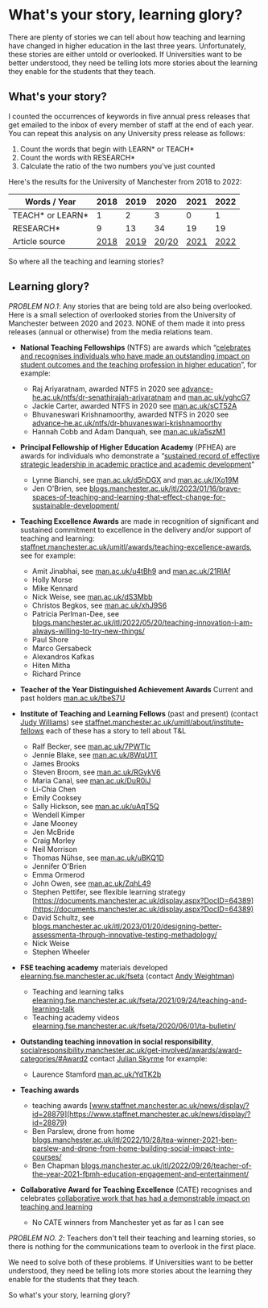 # What's your story, learning glory?

There are plenty of stories we can tell about how teaching and learning have changed in higher education in the last three years. Unfortunately, these stories are either untold or overlooked. If Universities want to be better understood, they need be telling lots more stories about the learning they enable for the students that they teach.

## What's your story?

I counted the occurrences of keywords in five annual press releases that get emailed to the inbox of every member of staff at the end of each year. You can repeat this analysis on any University press release as follows:

1. Count the words that begin with LEARN* or TEACH*
1. Count the words with RESEARCH*
1. Calculate the ratio of the two numbers you've just counted

Here's the results for the University of Manchester from 2018 to 2022:

| Words / Year                         |       2018  |      2019   |     2020    |      2021    |     2022    |
| -------------------------- | ---------- |---------- |---------- |---------- |---------- |
| TEACH* or LEARN*              | 1               |2                |3                |0                |1                |
| RESEARCH*                          | 9               |13               |34             |19               |19              |
| Article source                       | [2018](https://www.manchester.ac.uk/discover/news/2018-review-year/)               |[2019](https://www.manchester.ac.uk/discover/news/the-2019-review-of-the-year/)           | [20](https://www.manchester.ac.uk/discover/news/the-2020-review-of-the-year---part-one/)/[20](https://www.manchester.ac.uk/discover/news/the-2020-review-of-the-year---part-two/)       | [2021](https://www.manchester.ac.uk/discover/news/the-2021-review-of-the-year/)         | [2022](https://www.manchester.ac.uk/discover/news/the-2022-review-of-the-year/)        |

<!--
for Matthew Moth, appointed as Director of Communications May 2021
https://www.staffnet.manchester.ac.uk/news/display/?id=26307
-->


So where all the teaching and learning stories?

## Learning glory?

*PROBLEM NO.1*: Any stories that are being told are also being overlooked. Here is a small selection of overlooked stories from the University of Manchester between 2020 and 2023. NONE of them made it into press releases (annual or otherwise) from the media relations team.


* **National Teaching Fellowships** (NTFS) are awards which “[celebrates and recognises individuals who have made an outstanding impact on student outcomes and the teaching profession in higher education](https://www.advance-he.ac.uk/awards/teaching-excellence-awards/national-teaching-fellowship)”, for example:
   + Raj Ariyaratnam, awarded NTFS in 2020 see [advance-he.ac.uk/ntfs/dr-senathirajah-ariyaratnam](https://www.advance-he.ac.uk/ntfs/dr-senathirajah-ariyaratnam) and [man.ac.uk/yghcG7](http://man.ac.uk/yghcG7)
   + Jackie Carter, awarded NTFS in 2020 see [man.ac.uk/sCT52A](http://man.ac.uk/sCT52A)
   + Bhuvaneswari Krishnamoorthy, awarded NTFS in 2020 see [advance-he.ac.uk/ntfs/dr-bhuvaneswari-krishnamoorthy](https://www.advance-he.ac.uk/ntfs/dr-bhuvaneswari-krishnamoorthy)
   + Hannah Cobb and Adam Danquah, see [man.ac.uk/a5szM1](http://man.ac.uk/a5szM1)

* **Principal Fellowship of Higher Education Academy** (PFHEA) are awards for individuals who demonstrate a “[sustained record of effective strategic leadership in academic practice and academic development](https://www.advance-he.ac.uk/fellowship/principal-fellowship)”
    + Lynne Bianchi, see [man.ac.uk/d5hDGX](http://man.ac.uk/d5hDGX) and [man.ac.uk/IXo19M](http://man.ac.uk/IXo19M)
    + Jen O'Brien, see [blogs.manchester.ac.uk/itl/2023/01/16/brave-spaces-of-teaching-and-learning-that-effect-change-for-sustainable-development/](https://blogs.manchester.ac.uk/itl/2023/01/16/brave-spaces-of-teaching-and-learning-that-effect-change-for-sustainable-development/)
* **Teaching Excellence Awards** are made in recognition of significant and sustained commitment to excellence in the delivery and/or support of teaching and learning: [staffnet.manchester.ac.uk/umitl/awards/teaching-excellence-awards](https://www.staffnet.manchester.ac.uk/umitl/awards/teaching-excellence-awards/), see for example:
    + Amit Jinabhai, see [man.ac.uk/u4tBh9](http://man.ac.uk/u4tBh9) and [man.ac.uk/21RlAf](http://man.ac.uk/21RlAf)
    + Holly Morse
    + Mike Kennard
    + Nick Weise, see [man.ac.uk/dS3Mbb](http://man.ac.uk/dS3Mbb)
    + Christos Begkos, see [man.ac.uk/xhJ9S6](http://man.ac.uk/xhJ9S6)
    + Patricia Perlman-Dee, see [blogs.manchester.ac.uk/itl/2022/05/20/teaching-innovation-i-am-always-willing-to-try-new-things/](https://blogs.manchester.ac.uk/itl/2022/05/20/teaching-innovation-i-am-always-willing-to-try-new-things/)
    + Paul Shore
    + Marco Gersabeck
    + Alexandros Kafkas
    + Hiten Mitha
    + Richard Prince
* **Teacher of the Year Distinguished Achievement Awards** Current and past holders [man.ac.uk/tbeS7U](http://man.ac.uk/tbeS7U)
*  **Institute of Teaching and Learning Fellows** (past and present) (contact [Judy Williams](https://www.research.manchester.ac.uk/portal/judy.williams.html)) see  [staffnet.manchester.ac.uk/umitl/about/institute-fellows](https://www.staffnet.manchester.ac.uk/umitl/about/institute-fellows/) each of these has a story to tell about T&L
    + Ralf Becker, see [man.ac.uk/7PWTIc](http://man.ac.uk/7PWTIc)
    + Jennie Blake, see [man.ac.uk/8WqU1T](http://man.ac.uk/8WqU1T)
    + James Brooks
    + Steven Broom, see [man.ac.uk/RGykV6](http://man.ac.uk/RGykV6)
    + Maria Canal, see [man.ac.uk/DuR0iJ](http://man.ac.uk/DuR0iJ)
    + Li-Chia Chen
    + Emily Cooksey
    + Sally Hickson, see [man.ac.uk/uAqT5Q](http://man.ac.uk/uAqT5Q)
    + Wendell Kimper
    + Jane Mooney
    + Jen McBride
    + Craig Morley
    + Neil Morrison
    + Thomas Nühse, see [man.ac.uk/uBKQ1D](http://man.ac.uk/uBKQ1D)
    + Jennifer O'Brien
    + Emma Ormerod
    + John Owen, see [man.ac.uk/ZqhL49](http://man.ac.uk/ZqhL49)
    + Stephen Pettifer, see flexible learning strategy [https://documents.manchester.ac.uk/display.aspx?DocID=64389](https://documents.manchester.ac.uk/display.aspx?DocID=64389)
    + David Schultz, see [blogs.manchester.ac.uk/itl/2023/01/20/designing-better-assessmenta-through-innovative-testing-methadology/](https://blogs.manchester.ac.uk/itl/2023/01/20/designing-better-assessmenta-through-innovative-testing-methadology/)
    + Nick Weise
    + Stephen Wheeler
*  **FSE teaching academy** materials developed [elearning.fse.manchester.ac.uk/fseta](https://www.elearning.fse.manchester.ac.uk/fseta/) (contact [Andy Weightman](https://www.research.manchester.ac.uk/portal/andrew.weightman.html))
    + Teaching and learning talks [elearning.fse.manchester.ac.uk/fseta/2021/09/24/teaching-and-learning-talk](https://www.elearning.fse.manchester.ac.uk/fseta/2021/09/24/teaching-and-learning-talk/)
    + Teaching academy videos [elearning.fse.manchester.ac.uk/fseta/2020/06/01/ta-bulletin/](https://www.elearning.fse.manchester.ac.uk/fseta/2020/06/01/ta-bulletin/)
*  **Outstanding teaching innovation in social responsibility**, [socialresponsibility.manchester.ac.uk/get-involved/awards/award-categories/#Award2](http://www.socialresponsibility.manchester.ac.uk/get-involved/awards/award-categories/#Award2) contact [Julian Skyrme](https://www.julianskyrme.com/contact) for example:
    + Laurence Stamford [man.ac.uk/YdTK2b](http://man.ac.uk/YdTK2b)

* **Teaching awards**
    + teaching awards [www.staffnet.manchester.ac.uk/news/display/?id=28879](https://www.staffnet.manchester.ac.uk/news/display/?id=28879)
    + Ben Parslew, drone from home [blogs.manchester.ac.uk/itl/2022/10/28/tea-winner-2021-ben-parslew-and-drone-from-home-building-social-impact-into-courses/](https://blogs.manchester.ac.uk/itl/2022/10/28/tea-winner-2021-ben-parslew-and-drone-from-home-building-social-impact-into-courses/)
    + Ben Chapman [blogs.manchester.ac.uk/itl/2022/09/26/teacher-of-the-year-2021-fbmh-education-engagement-and-entertainment/](https://blogs.manchester.ac.uk/itl/2022/09/26/teacher-of-the-year-2021-fbmh-education-engagement-and-entertainment/)

* **Collaborative Award for Teaching Excellence** (CATE) recognises and celebrates [collaborative work that has had a demonstrable impact on teaching and learning](https://www.advance-he.ac.uk/awards/teaching-excellence-awards/collaborative-award-for-teaching-excellence)
    +  No CATE winners from Manchester yet as far as I can see

*PROBLEM NO. 2*: Teachers don't tell their teaching and learning stories, so there is nothing for the communications team to overlook in the first place.

We need to solve both of these problems. If Universities want to be better understood, they need be telling lots more stories about the learning they enable for the students that they teach.

So what's your story, learning glory?

<!--
### Jekyll Themes

Your Pages site will use the layout and styles from the Jekyll theme you have selected in your [repository settings](https://github.com/dullhunk/teaching-and-learning/settings/pages). The name of this theme is saved in the Jekyll `_config.yml` configuration file.

### Support or Contact

Having trouble with Pages? Check out our [documentation](https://docs.github.com/categories/github-pages-basics/) or [contact support](https://support.github.com/contact) and we’ll help you sort it out.-->
